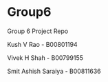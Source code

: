 # Group6
Group 6 Project Repo

Kush V Rao - B00801194 

Vivek H Shah - B00799155

Smit Ashish Saraiya - B00811636
